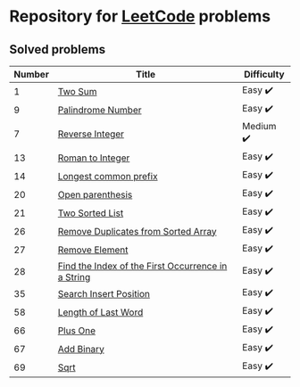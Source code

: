 # Repository for [LeetCode](https://leetcode.com/) problems

## Solved problems

| Number | Title                                                                                                                                                       | Difficulty                |
|--------|-------------------------------------------------------------------------------------------------------------------------------------------------------------|---------------------------|
| 1      | [Two Sum](./src/main/java/org/leetcode/problems/easy/twoSum/TwoSumSolution.java)                                                                            | Easy   :heavy_check_mark: |
| 9      | [Palindrome Number](./src/main/java/org/leetcode/problems/easy/palindromeNumber/PalindromeNumberSolution.java)                                              | Easy   :heavy_check_mark: |
| 7      | [Reverse Integer](./src/main/java/org/leetcode/problems/medium/reversedInteger/ReversedIntegerSolution.java)                                                | Medium :heavy_check_mark: |
| 13     | [Roman to Integer](./src/main/java/org/leetcode/problems/easy/romanToInteger/RomanToIntegerSolution.java)                                                   | Easy   :heavy_check_mark: |
| 14     | [Longest common prefix](./src/main/java/org/leetcode/problems/easy/longestCommonPrefix/LongestCommonPrefixSolution.java)                                    | Easy   :heavy_check_mark: |
| 20     | [Open parenthesis](./src/main/java/org/leetcode/problems/easy/openParantesess/OpenParenthesesSolution.java)                                                 | Easy   :heavy_check_mark: |
| 21     | [Two Sorted List](./src/main/java/org/leetcode/problems/easy/twoSum/TwoSumSolution.java)                                                                    | Easy   :heavy_check_mark: |
| 26     | [Remove Duplicates from Sorted Array](./src/main/java/org/leetcode/problems/easy/removeDublicateFromSortedList/RemoveDuplicatesFromSortedListSolution.java) | Easy   :heavy_check_mark: |
| 27     | [Remove Element](./src/main/java/org/leetcode/problems/easy/removeElement/RemoveElementSolution.java)                                                       | Easy   :heavy_check_mark: |
| 28     | [Find the Index of the First Occurrence in a String](./src/main/java/org/leetcode/problems/easy/firstOccurrence/FirstOccurrenceIndexSolution.java)          | Easy   :heavy_check_mark: |
| 35     | [Search Insert Position](./src/main/java/org/leetcode/problems/easy/firstOccurrence/FirstOccurrenceIndexSolution.java)                                      | Easy   :heavy_check_mark: |
| 58     | [Length of Last Word](./src/main/java/org/leetcode/problems/easy/lengthOfLastWord/LengthOfLastWordSolution.java)                                            | Easy   :heavy_check_mark: |
| 66     | [Plus One](./src/main/java/org/leetcode/problems/easy/plusOne/PlusOne.java)                                                                                 | Easy   :heavy_check_mark: |
| 67     | [Add Binary](./src/main/java/org/leetcode/problems/easy/addBinary/AddBinarySolution.java)                                                                   | Easy   :heavy_check_mark: |
| 69     | [Sqrt](./src/main/java/org/leetcode/problems/easy/sqrt/SqrtSolution.java)                                                                                   | Easy   :heavy_check_mark: |

